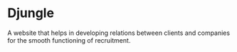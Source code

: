 # Djungle

A website that helps in developing relations between clients and companies for
the smooth functioning of recruitment.

